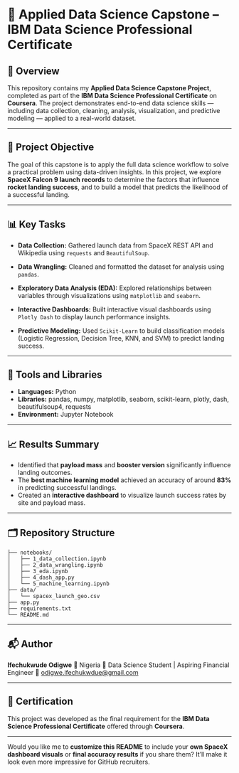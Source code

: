 # 🚀 Applied Data Science Capstone – IBM Data Science Professional Certificate

## 📘 Overview

This repository contains my **Applied Data Science Capstone Project**, completed as part of the **IBM Data Science Professional Certificate** on **Coursera**.
The project demonstrates end-to-end data science skills — including data collection, cleaning, analysis, visualization, and predictive modeling — applied to a real-world dataset.

---

## 🎯 Project Objective

The goal of this capstone is to apply the full data science workflow to solve a practical problem using data-driven insights.
In this project, we explore **SpaceX Falcon 9 launch records** to determine the factors that influence **rocket landing success**, and to build a model that predicts the likelihood of a successful landing.

---

## 📊 Key Tasks

* **Data Collection:**
  Gathered launch data from SpaceX REST API and Wikipedia using `requests` and `BeautifulSoup`.

* **Data Wrangling:**
  Cleaned and formatted the dataset for analysis using `pandas`.

* **Exploratory Data Analysis (EDA):**
  Explored relationships between variables through visualizations using `matplotlib` and `seaborn`.

* **Interactive Dashboards:**
  Built interactive visual dashboards using `Plotly Dash` to display launch performance insights.

* **Predictive Modeling:**
  Used `Scikit-Learn` to build classification models (Logistic Regression, Decision Tree, KNN, and SVM) to predict landing success.

---

## 🧠 Tools and Libraries

* **Languages:** Python
* **Libraries:** pandas, numpy, matplotlib, seaborn, scikit-learn, plotly, dash, beautifulsoup4, requests
* **Environment:** Jupyter Notebook

---

## 📈 Results Summary

* Identified that **payload mass** and **booster version** significantly influence landing outcomes.
* The **best machine learning model** achieved an accuracy of around **83%** in predicting successful landings.
* Created an **interactive dashboard** to visualize launch success rates by site and payload mass.

---

## 🗂️ Repository Structure

```
├── notebooks/
│   ├── 1_data_collection.ipynb
│   ├── 2_data_wrangling.ipynb
│   ├── 3_eda.ipynb
│   ├── 4_dash_app.py
│   └── 5_machine_learning.ipynb
├── data/
│   └── spacex_launch_geo.csv
├── app.py
├── requirements.txt
└── README.md
```

---

## 📬 Author

**Ifechukwude Odigwe**
📍 Nigeria
💼 Data Science Student | Aspiring Financial Engineer
📧 odigwe.ifechukwdue@gmail.com

---

## 🏅 Certification

This project was developed as the final requirement for the
**IBM Data Science Professional Certificate** offered through **Coursera**.

---

Would you like me to **customize this README** to include your **own SpaceX dashboard visuals** or **final accuracy results** if you share them? It’ll make it look even more impressive for GitHub recruiters.
